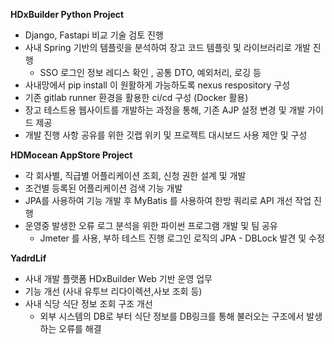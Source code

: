 
**HDxBuilder Python Project**

 - Django, Fastapi 비교 기술 검토 진행
 - 사내 Spring 기반의 템플릿을 분석하여 장고 코드 템플릿 및 라이브러리로 개발 진행
    - SSO 로그인 정보 레디스 확인 , 공통 DTO, 예외처리, 로깅 등
 - 사내망에서 pip install 이 원활하게 가능하도록 nexus respository 구성
 - 기존 gitlab runner 환경을 활용한 ci/cd 구성 (Docker 활용)
 - 장고 테스트용 웹사이트를 개발하는 과정을 통해, 기존 AJP 설정  변경 및 개발 가이드 제공
 - 개발 진행 사항 공유를 위한 깃랩 위키 및 프로젝트 대시보드 사용 제안 및 구성

**HDMocean AppStore Project**

- 각 회사별, 직급별 어플리케이션 조회, 신청 권한 설계 및 개발
- 조건별 등록된 어플리케이션 검색 기능 개발
- JPA를 사용하여 기능 개발 후 MyBatis 를 사용하여 한방 쿼리로 API 개선 작업 진행 
- 운영중 발생한  오류 로그 분석을 위한 파이썬 프로그램 개발 및 팀 공유
    - Jmeter 를 사용, 부하 테스트 진행  로그인 로직의  JPA - DBLock 발견 및 수정


**YadrdLif**
 - 사내 개발 플랫폼 HDxBuilder Web 기반 운영 업무
 - 기능 개선 (사내 유투브 리다이렉션,사보 조회 등)
 - 사내 식당 식단 정보 조회 구조 개선
   - 외부 시스템의 DB로 부터 식단 정보를 DB링크를 통해 불러오는 구조에서 발생하는 오류를 해결
  